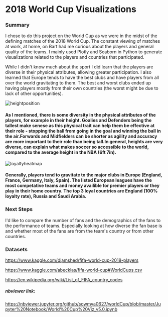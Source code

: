 # 2018 World Cup Visualizations

### Summary
I chose to do this project on the World Cup as we were in the midst of the defining matches of the 2018 World Cup. The constant viewing of matches at work, at home, on Bart had me curious about the players and general quality of the teams. I mainly used Plotly and Seaborn in Python to generate visualizations related to the players and countries that participated.

 While I didn't know much about the sport I did learn that the players are diverse in their physical attributes, allowing greater participation. I also learned that Europe tends to have the best clubs and have players from all over the world gravitating to them. The best and worst clubs ended up having players mostly from their own countries (the worst might be due to lack of other opportunities).

![heightposition](https://user-images.githubusercontent.com/40477918/43031286-948fc128-8c53-11e8-8cfe-56eaa8b3dcec.png)
#### As I mentioned, there is some diversity in the physical attributes of the players, for example in their height. Goalies and Defenders being the tallest make senese as this physical trait can help them be effective at their role - stopping the ball from going in the goal and winning the ball in the air.Forwards and Midfielders can be shorter as agility and accuracy are more important to their role than being tall.In general, heights are very diverse, can explain what makes soccer so accessible to the world, compared to the average height in the NBA (6ft 7in).

![loyaltyheatmap](https://user-images.githubusercontent.com/40477918/43031301-ec2f9872-8c53-11e8-8169-6dbb34a12aae.png)
#### Generally, players tend to gravitate to the major clubs in Europe (England, France, Germany, Italy, Spain). The listed European leagues have the most competative teams and money availible for premier players or they play in their home country. The top 3 loyal countries are England (100% loyalty rate), Russia and Saudi Arabia.


### Next Steps
I'd like to compare the number of fans and the demographics of the fans to the performance of teams. Especially looking at how diverse the fan base is and whether most of the fans are from the team's country or from other countries. 


### Datasets

https://www.kaggle.com/djamshed/fifa-world-cup-2018-players

https://www.kaggle.com/abecklas/fifa-world-cup#WorldCups.csv

https://en.wikipedia.org/wiki/List_of_FIFA_country_codes

##### nbviewer link:
https://nbviewer.jupyter.org/github/sowmya0627/worldCup/blob/master/Jupyter%20Notebook/World%20Cup%20Viz_v5.0.ipynb
